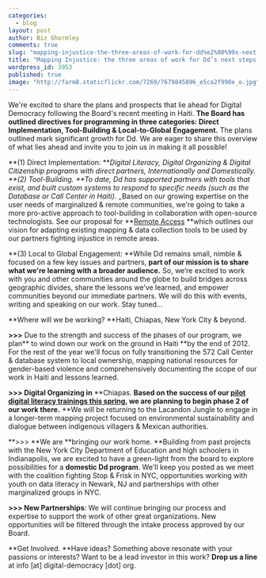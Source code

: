 ```yaml
---
categories: 
  - blog
layout: post
author: Biz Ghormley
comments: true
slug: "mapping-injustice-the-three-areas-of-work-for-dd%e2%80%99s-next-steps"
title: "Mapping Injustice: the three areas of work for Dd’s next steps.   "
wordpress_id: 3953
published: true
image: "http://farm8.staticflickr.com/7269/7679845896_e5ca2f990e_o.jpg"
---
```


We're excited to share the plans and prospects that lie ahead for Digital Democracy following the Board's recent meeting in Haiti. **The Board has outlined directives for programming in three categories: Direct Implementation, Tool-Building & Local-to-Global Engagement.** The plans outlined mark significant growth for Dd. We are eager to share this overview of what lies ahead and invite you to join us in making it all possible!

**(1) Direct Implementation: **_Digital Literacy, Digital Organizing & Digital Citizenship programs with direct partners, Internationally and Domestically.
**(2) Tool-Building. **To date, Dd has supported partners with tools that exist, and built custom systems to respond to specific needs (such as the Database or Call Center in Haiti)._ _Based on our growing expertise on the user needs of marginalized & remote communities, we're going to take a more pro-active approach to tool-building in collaboration with open-source technologists. See our proposal for **[Remote Access](http://newschallenge.tumblr.com/post/25578953612/remote-access-putting-geographic-data-in-the-hands-of) **which outlines our vision for adapting existing mapping & data collection tools to be used by our partners fighting injustice in remote areas.

**(3) Local to Global Engagement: **While Dd remains small, nimble & focused on a few key issues and partners, **part of our mission is to share what we're learning with a broader audience.** So, we’re excited to work with you and other communities around the globe to build bridges across geographic divides, share the lessons we’ve learned, and empower communities beyond our immediate partners. We will do this with events, writing and speaking on our work. Stay tuned...

**Where will we be working? **Haiti, Chiapas, New York City & beyond.

**>>>** Due to the strength and success of the phases of our program, we plan** to wind down our work on the ground in Haiti **by the end of 2012. For the rest of the year we'll focus on fully transitioning the 572 Call Center & database system to local ownership, mapping national resources for gender-based violence and comprehensively documenting the scope of our work in Haiti and lessons learned.

**>>> Digital Organizing in** **Chiapas. **Based on the success of our [pilot digital literacy trainings this spring](http://www.slideshare.net/emjacobi/reporting-back-from-chiapas-mexico), we are planning to begin phase 2 of our work there.** **We will be returning to the Lacandon Jungle to engage in a longer-term mapping project focused on environmental sustainability and dialogue between indigenous villagers & Mexican authorities.

**>>> **We are **bringing our work home. **Building from past projects with the New York City Department of Education and high schoolers in Indianapolis, we are excited to have a green-light from the board to explore possibilities for a **domestic Dd program**. We'll keep you posted as we meet with the coalition fighting Stop & Frisk in NYC, opportunities working with youth on data literacy in Newark, NJ and partnerships with other marginalized groups in NYC.

**>>> New Partnerships**: We will continue bringing our process and expertise to support the work of other great organizations. New opportunities will be filtered through the intake process approved by our Board.

**Get Involved. **Have ideas? Something above resonate with your passions or interests? Want to be a lead investor in this work? **Drop us a line** at info [at] digital-democracy [dot] org.
